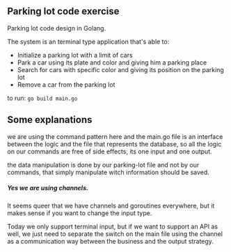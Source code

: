 ## Parking lot code exercise 
Parking lot code design in Golang. 

The system is an terminal type application that's able to:
- Initialize a parking lot with a limit of cars
- Park a car using its plate and color and giving him a parking place
- Search for cars with specific color and giving its position on the parking lot
- Remove a car from the parking lot

to run: `go build main.go`

Some explanations
---
we are using the command pattern here and the main.go file is an interface 
between the logic and the file that represents the database, so all the 
logic on our commands are free of side effects, its one input and one output.

the data manipulation is done by our parking-lot file and not by our commands, 
that simply manipulate witch information should be saved.


##### Yes we are using channels.
It seems queer that we have channels and goroutines everywhere, but it makes sense 
if you want to change the input type.

Today we only support terminal input, but if we want to support an API as well, we
just need to separate the switch on the main file using the channel as a communication
way between the business and the output strategy.




